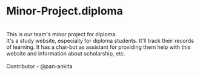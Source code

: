 # Minor-Project.diploma
<br>
This is our team's minor project for diploma.
<br>
It's a study website, especially for diploma students. It'll track their records of learning. It has a chat-bot as assistant for providing them help with this website and information about scholarship, etc.
<br>
<br>
Contributor - @pan-ankita
